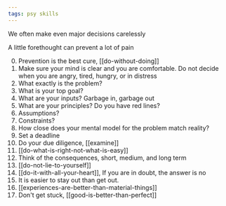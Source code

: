 ```yaml
---
tags: psy skills
---
```


We often make even major decisions carelessly

A little forethought can prevent a lot of pain  

0. Prevention is the best cure, [[do-without-doing]]
1. Make sure your mind is clear and you are comfortable. Do not decide when you are angry, tired, hungry, or in distress 
2. What exactly is the problem?
3. What is your top goal?
4. What are your inputs? Garbage in, garbage out 
5. What are your principles? Do you have red lines? 
6. Assumptions?
7. Constraints?
8. How close does your mental model for the problem match reality?
9. Set a deadline 
10. Do your due diligence, [[examine]]
11. [[do-what-is-right-not-what-is-easy]]
12. Think of the consequences, short, medium, and long term   
13. [[do-not-lie-to-yourself]]
14. [[do-it-with-all-your-heart]], If you are in doubt, the answer is no
15. It is easier to stay out than get out.
16. [[experiences-are-better-than-material-things]]
17. Don't get stuck, [[good-is-better-than-perfect]]
